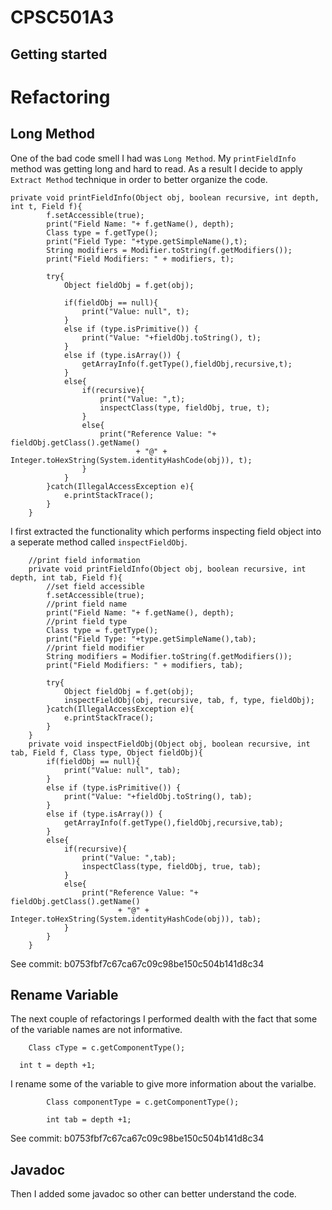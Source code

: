 # CPSC501A3

## Getting started



# Refactoring

## Long Method
One of the bad code smell I had was `Long Method`. My `printFieldInfo` method was getting long and hard to read. As a result I decide to apply `Extract Method` technique in order to better organize the code. 
```
private void printFieldInfo(Object obj, boolean recursive, int depth, int t, Field f){
        f.setAccessible(true);
        print("Field Name: "+ f.getName(), depth);
        Class type = f.getType();
        print("Field Type: "+type.getSimpleName(),t);
        String modifiers = Modifier.toString(f.getModifiers());
        print("Field Modifiers: " + modifiers, t);

        try{
            Object fieldObj = f.get(obj);

            if(fieldObj == null){
                print("Value: null", t);
            }
            else if (type.isPrimitive()) {
                print("Value: "+fieldObj.toString(), t);
            }
            else if (type.isArray()) {
                getArrayInfo(f.getType(),fieldObj,recursive,t);
            }
            else{
                if(recursive){
                    print("Value: ",t);
                    inspectClass(type, fieldObj, true, t);
                }
                else{
                    print("Reference Value: "+ fieldObj.getClass().getName()
                            + "@" + Integer.toHexString(System.identityHashCode(obj)), t);
                }
            }
        }catch(IllegalAccessException e){
            e.printStackTrace();
        }
    }
```

I first extracted the functionality which performs inspecting field object into a seperate method called `inspectFieldObj`.

```
    //print field information
    private void printFieldInfo(Object obj, boolean recursive, int depth, int tab, Field f){
        //set field accessible
        f.setAccessible(true);
        //print field name
        print("Field Name: "+ f.getName(), depth);
        //print field type
        Class type = f.getType();
        print("Field Type: "+type.getSimpleName(),tab);
        //print field modifier
        String modifiers = Modifier.toString(f.getModifiers());
        print("Field Modifiers: " + modifiers, tab);

        try{
            Object fieldObj = f.get(obj);
            inspectFieldObj(obj, recursive, tab, f, type, fieldObj);
        }catch(IllegalAccessException e){
            e.printStackTrace();
        }
    }
    private void inspectFieldObj(Object obj, boolean recursive, int tab, Field f, Class type, Object fieldObj){
        if(fieldObj == null){
            print("Value: null", tab);
        }
        else if (type.isPrimitive()) {
            print("Value: "+fieldObj.toString(), tab);
        }
        else if (type.isArray()) {
            getArrayInfo(f.getType(),fieldObj,recursive,tab);
        }
        else{
            if(recursive){
                print("Value: ",tab);
                inspectClass(type, fieldObj, true, tab);
            }
            else{
                print("Reference Value: "+ fieldObj.getClass().getName()
                        + "@" + Integer.toHexString(System.identityHashCode(obj)), tab);
            }
        }
    }
```
See commit: b0753fbf7c67ca67c09c98be150c504b141d8c34


## Rename Variable
The next couple of refactorings I performed dealth with the fact that some of the variable names are not informative.
```
    Class cType = c.getComponentType();

```
```
  int t = depth +1;
```
I rename some of the variable to give more information about the varialbe.
```
        Class componentType = c.getComponentType();

```
```
        int tab = depth +1;
```
See commit: b0753fbf7c67ca67c09c98be150c504b141d8c34

## Javadoc
Then I added some javadoc so other can better understand the code.









